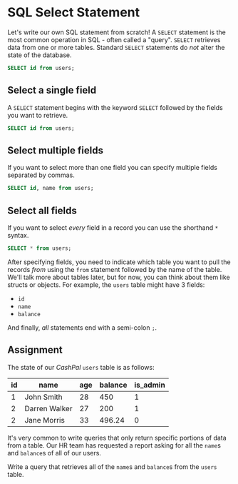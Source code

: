 # SQL Select Statement

Let's write our own SQL statement from scratch! A `SELECT` statement is the most common operation in SQL - often called a "query". `SELECT` retrieves data from one or more tables. Standard `SELECT` statements do *not* alter the state of the database.

```SQL
SELECT id from users;
```

## Select a single field

A `SELECT` statement begins with the keyword `SELECT` followed by the fields you want to retrieve.

```SQL
SELECT id from users;
```

## Select multiple fields

If you want to select more than one field you can specify multiple fields separated by commas.

```SQL
SELECT id, name from users;
```

## Select all fields

If you want to select *every* field in a record you can use the shorthand `*` syntax.

```SQL
SELECT * from users;
```

After specifying fields, you need to indicate which table you want to pull the records *from* using the `from` statement followed by the name of the table. We'll talk more about tables later, but for now, you can think about them like structs or objects. For example, the `users` table might have 3 fields:

* `id`
* `name`
* `balance`

And finally, *all* statements end with a semi-colon `;`.

## Assignment

The state of our *CashPal* `users` table is as follows:

| id  | name          | age | balance | is_admin |
| --- | ------------- | --- | ------- | -------- |
| 1   | John Smith    | 28  | 450     | 1        |
| 2   | Darren Walker | 27  | 200     | 1        |
| 2   | Jane Morris   | 33  | 496.24  | 0        |

It's very common to write queries that only return specific portions of data from a table. Our HR team has requested a report asking for all the `name`s and `balance`s of all of our users. 

Write a query that retrieves all of the `name`s and `balance`s from the `users` table.
